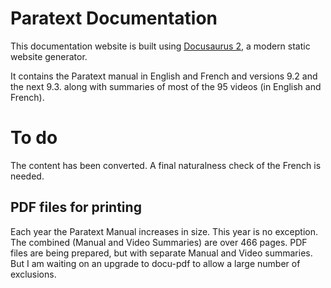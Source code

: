 # Paratext Documentation

This documentation website is built using [Docusaurus 2](https://docusaurus.io/), a modern static website generator.

It contains the Paratext manual in English and French and versions 9.2 and the next 9.3.
along with summaries of most of the 95 videos (in English and French).

# To do
The content has been converted. A final naturalness check of the French is needed.

## PDF files for printing
Each year the Paratext Manual increases in size. This year is no exception. The combined (Manual and Video Summaries) are over 466 pages.
PDF files are being prepared, but with separate Manual and Video summaries. But I am waiting on an upgrade to docu-pdf to allow a large number of exclusions. 
